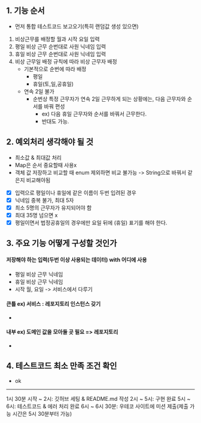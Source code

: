 ## 1. 기능 순서
- 먼저 통합 테스트코드 보고오기(특히 랜덤값 생성 있으면)
1. 비상근무를 배정할 월과 시작 요일 입력
2. 평일 비상 근무 순번대로 사원 닉네임 입력
3. 휴일 비상 근무 순번대로 사원 닉네임 입력
4. 비상 근무일 배정 규칙에 따라 비상 근무자 배정
   - 기본적으로 순번에 따라 배정
     - 평일
     - 휴일(토,일,공휴일)
   - 연속 2일 불가
     - 순번상 특정 근무자가 연속 2일 근무하게 되는 상황에는, 다음 근무자와 순서를 바꿔 편성
       - ex) 다음 휴일 근무자와 순서를 바꿔서 근무한다.
       - 반대도 가능.


## 2. 예외처리 생각해야 될 것
- 최소값 & 최대값 처리
- Map은 순서 중요할때 사용x
- 객체 값 저장하고 비교할 때 enum 제외하면 비교 불가능 -> String으로 바꿔서 같은지 비교해야됨

- [x] 입력으로 평일이나 휴일에 같은 이름이 두번 입려된 경우
- [x] 닉네임 중복 불가, 최대 5자
- [x] 최소 5명의 근무자가 유지되어야 함
- [x] 최대 35명 넘으면 x
- [x] 평일이면서 법정공휴일의 경우에만 요일 뒤에 (휴일) 표기를 해야 한다.

## 3. 주요 기능 어떻게 구성할 것인가
#### 저장해야 하는 입력(두번 이상 사용되는 데이터) with 어디에 사용
- 평일 비상 근무 닉네임
- 휴일 비상 근무 닉네임
- 시작 월, 요일 -> 서비스에서 다루기

#### 큰틀 ex) 서비스 : 레포지토리 인스턴스 갖기
- 

#### 내부 ex) 도메인 값을 모아둘 곳 필요 => 레포지토리
- 

## 4. 테스트코드 최소 만족 조건 확인
- ok


---
1시 30분 시작 ~ 2시: 깃허브 세팅 & README.md 작성
2시 ~ 5시: 구현 완료
5시 ~ 6시: 테스트코드 & 에러 처리 완료
6시 ~ 6시 30분: 우테코 사이트에 미션 제출(제출 가능 시간은 5시 30분부터 가능)


